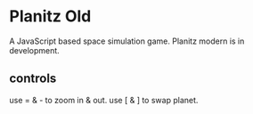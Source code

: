 # Planitz Old
A JavaScript based space simulation game.
Planitz modern is in development.

## controls
use = & - to zoom in & out.
use  [ & ] to swap planet.
